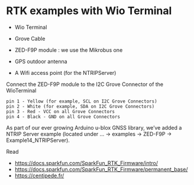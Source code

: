# RTK examples with Wio Terminal


* Wio Terminal
* Grove Cable
* ZED-F9P module : we use the Mikrobus one
* GPS outdoor antenna

* A Wifi access point (for the NTRIPServer)

Connect the ZED-F9P module to the I2C Grove Connector of the WioTerminal

    pin 1 - Yellow (for example, SCL on I2C Grove Connectors)
    pin 2 - White (for example, SDA on I2C Grove Connectors)
    pin 3 - Red - VCC on all Grove Connectors
    pin 4 - Black - GND on all Grove Connectors


As part of our ever growing Arduino u-blox GNSS library, we’ve added a NTRIP Server example (located under ... -> examples -> ZED-F9P -> Example14_NTRIPServer).

Read
* https://docs.sparkfun.com/SparkFun_RTK_Firmware/intro/
* https://docs.sparkfun.com/SparkFun_RTK_Firmware/permanent_base/
* https://centipede.fr/
